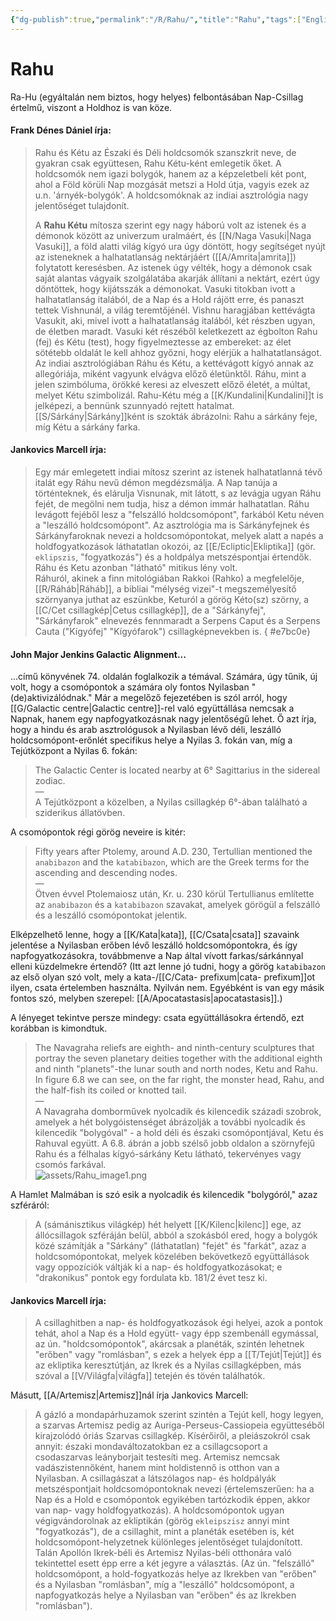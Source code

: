 ```yaml
---
{"dg-publish":true,"permalink":"/R/Rahu/","title":"Rahu","tags":["Englishtexttranslated"],"created":"2023-11-02T01:34","updated":"2024-04-05T19:37"}
---
```



# Rahu

Ra-Hu (egyáltalán nem biztos, hogy helyes) felbontásában Nap-Csillag értelmű, viszont a Holdhoz is van köze.  

#### Frank Dénes Dániel írja:

> Rahu és Kétu az Északi és Déli holdcsomók szanszkrit neve, de gyakran csak együttesen, Rahu Kétu-ként emlegetik őket. A holdcsomók nem igazi bolygók, hanem az a képzeletbeli két pont, ahol a Föld körüli Nap mozgását metszi a Hold útja, vagyis ezek az u.n. 'árnyék-bolygók'. A holdcsomóknak az indiai asztrológia nagy jelentőséget tulajdonít.  
>
> A **Rahu Kétu** mítosza szerint egy nagy háború volt az istenek és a démonok között az univerzum uralmáért, és [[N/Naga Vasuki\|Naga Vasuki]], a föld alatti világ kígyó ura úgy döntött, hogy segítséget nyújt az isteneknek a halhatatlanság nektárjáért ([[A/Amrita\|amrita]]) folytatott keresésben. Az istenek úgy vélték, hogy a démonok csak saját alantas vágyaik szolgálatába akarják állítani a nektárt, ezért úgy döntöttek, hogy kijátsszák a démonokat. Vasuki titokban ivott a halhatatlanság italából, de a Nap és a Hold rájött erre, és panaszt tettek Vishnunál, a világ teremtőjénél. Vishnu haragjában kettévágta Vasukit, aki, mivel ivott a halhatatlanság italából, két részben ugyan, de életben maradt. Vasuki két részéből keletkezett az égbolton Rahu (fej) és Kétu (test), hogy figyelmeztesse az embereket: az élet sötétebb oldalát le kell ahhoz győzni, hogy elérjük a halhatatlanságot. Az indiai asztrológiában Ráhu és Kétu, a kettévágott kígyó annak az allegóriája, miként vagyunk elvágva előző életünktől. Ráhu, mint a jelen szimbóluma, örökké keresi az elveszett előző életét, a múltat, melyet Kétu szimbolizál. Rahu-Kétu még a [[K/Kundalini\|Kundalini]]t is jelképezi, a bennünk szunnyadó rejtett hatalmat. [[S/Sárkány\|Sárkány]]ként is szokták ábrázolni: Rahu a sárkány feje, míg Kétu a sárkány farka.  

#### Jankovics Marcell írja:

> Egy már emlegetett indiai mítosz szerint az istenek halhatatlanná tévő italát egy Ráhu nevű démon megdézsmálja. A Nap tanúja a történteknek, és elárulja Visnunak, mit látott, s az levágja ugyan Ráhu fejét, de megölni nem tudja, hisz a démon immár halhatatlan. Ráhu levágott fejéből lesz a "felszálló holdcsomópont", farkából Ketu néven a "leszálló holdcsomópont". Az asztrológia ma is Sárkányfejnek és Sárkányfaroknak nevezi a holdcsomópontokat, melyek alatt a napés a holdfogyatkozások láthatatlan okozói, az [[E/Ecliptic\|Ekliptika]] (gör. `eklipszis`, "fogyatkozás") és a holdpálya metszéspontjai értendők. Ráhu és Ketu azonban "látható" mitikus lény volt.  
> Ráhuról, akinek a finn mitológiában Rakkoi (Rahko) a megfelelője, [[R/Ráháb\|Ráháb]], a bibliai "mélység vizei"-t megszemélyesítő szörnyanya juthat az eszünkbe, Keturól a görög Kéto(sz) szörny, a [[C/Cet csillagkép\|Cetus csillagkép]], de a "Sárkányfej", "Sárkányfarok" elnevezés fennmaradt a Serpens Caput és a Serpens Cauta ("Kígyófej" "Kígyófarok") csillagképnevekben is.  { #e7bc0e}


#### John Major Jenkins Galactic Alignment...

...című könyvének 74. oldalán foglalkozik a témával. Számára, úgy tűnik, új volt, hogy a csomópontok a számára oly fontos Nyilasban "(de)aktivizálódnak." Már a megelőző fejezetében is szól arról, hogy [[G/Galactic centre\|Galactic centre]]-rel való együttállása nemcsak a Napnak, hanem egy napfogyatkozásnak nagy jelentőségű lehet. Ő azt írja, hogy a hindu és arab asztrológusok a Nyilasban lévő déli, leszálló holdcsomópont-erőnlét specifikus helye a Nyilas 3. fokán van, míg a Tejútközpont a Nyilas 6. fokán:  
> The Galactic Center is located nearby at 6° Sagittarius in the sidereal zodiac.  
> —  
> A Tejútközpont a közelben, a Nyilas csillagkép 6°-ában található a sziderikus állatövben.  

A csomópontok régi görög neveire is kitér:  
> Fifty years after Ptolemy, around A.D. 230, Tertullian mentioned the `anabibazon` and the `katabibazon`, which are the Greek terms for the ascending and descending nodes.  
> —  
> Ötven évvel Ptolemaiosz után, Kr. u. 230 körül Tertullianus említette az `anabibazon` és a `katabibazon` szavakat, amelyek görögül a felszálló és a leszálló csomópontokat jelentik.

Elképzelhető lenne, hogy a [[K/Kata\|kata]], [[C/Csata\|csata]] szavaink jelentése a Nyilasban erőben lévő leszálló holdcsomópontokra, és így napfogyatkozásokra, továbbmenve a Nap által vívott farkas/sárkánnyal elleni küzdelmekre értendő? (Itt azt lenne jó tudni, hogy a görög `katabibazon` az első olyan szó volt, mely a kata-/[[C/Cata- prefixum\|cata- prefixum]]ot ilyen, csata értelemben használta. Nyilván nem. Egyébként is van egy másik fontos szó, melyben szerepel: [[A/Apocatastasis\|apocatastasis]].)  

A lényeget tekintve persze mindegy: csata együttállásokra értendő, ezt korábban is kimondtuk.  

> The Navagraha reliefs are eighth- and ninth-century sculptures that portray the seven planetary deities together with the additional eighth and ninth "planets"-the lunar south and north nodes, Ketu and Rahu. In figure 6.8 we can see, on the far right, the monster head, Rahu, and the half-fish  its coiled or knotted tail.  
> —  
> A Navagraha domborművek nyolcadik és kilencedik századi szobrok, amelyek a hét bolygóistenséget ábrázolják a további nyolcadik és kilencedik "bolygóval" - a hold déli és északi csomópontjával, Ketu és Rahuval együtt. A 6.8. ábrán a jobb szélső jobb oldalon a szörnyfejű Rahu és a félhalas kígyó-sárkány Ketu látható, tekervényes vagy csomós farkával.  
> ![assets/Rahu_image1.png](/img/user/R/assets/Rahu_image1.png)  

A Hamlet Malmában is szó esik a nyolcadik és kilencedik "bolygóról," azaz szféráról:  
> A (sámánisztikus világkép) hét helyett [[K/Kilenc\|kilenc]] ege, az állócsillagok szféráján belül, abból a szokásból ered, hogy a bolygók közé számítják a "Sárkány" (láthatatlan) "fejét" és "farkát", azaz a holdcsomópontokat, melyek közelében bekövetkező együttállások vagy oppozíciók váltják ki a nap- és holdfogyatkozásokat; e "drakonikus" pontok egy fordulata kb. 181/2 évet tesz ki.  

#### Jankovics Marcell írja:

> A csillaghitben a nap- és holdfogyatkozások égi helyei, azok a pontok tehát, ahol a Nap és a Hold együtt- vagy épp szembenáll egymással, az ún. "holdcsomópontok", akárcsak a planéták, szintén lehetnek "erőben" vagy "romlásban", s ezek a helyek épp a [[T/Tejút\|Tejút]] és az ekliptika keresztútján, az Ikrek és a Nyilas csillagképben, más szóval a [[V/Világfa\|világfa]] tetején és tövén találhatók.  

Másutt, [[A/Artemisz\|Artemisz]]nál írja Jankovics Marcell:  
> A gázló a mondapárhuzamok szerint szintén a Tejút kell, hogy legyen, a szarvas Artemisz pedig az Auriga-Perseus-Cassiopeia együtteséből kirajzolódó óriás Szarvas csillagkép. Kísérőiről, a pleiászokról csak annyit: északi mondaváltozatokban ez a csillagcsoport a csodaszarvas leányborjait testesíti meg. Artemisz nemcsak vadászistennőként, hanem mint holdistennő is otthon van a Nyilasban. A csillagászat a látszólagos nap- és holdpályák metszéspontjait holdcsomópontoknak nevezi (értelemszerűen: ha a Nap és a Hold e csomópontok egyikében tartózkodik éppen, akkor van nap- vagy holdfogyatkozás). A holdcsomópontok ugyan végigvándorolnak az ekliptikán (görög `ekleipszisz` annyi mint "fogyatkozás"), de a csillaghit, mint a planéták esetében is, két holdcsomópont-helyzetnek különleges jelentőséget tulajdonított. Talán Apollón Ikrek-béli és Artemisz Nyilas-béli otthonára való tekintettel esett épp erre a két jegyre a választás. (Az ún. "felszálló" holdcsomópont, a hold-fogyatkozás helye az Ikrekben van "erőben" és a Nyilasban "romlásban", míg a "leszálló" holdcsomópont, a napfogyatkozás helye a Nyilasban van "erőben" és az Ikrekben "romlásban").  